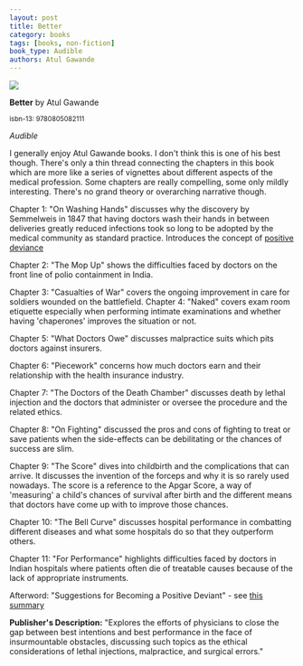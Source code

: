```yaml
---
layout: post
title: Better
category: books
tags: [books, non-fiction]
book_type: Audible
authors: Atul Gawande
---
```


<img src="https://i.gr-assets.com/images/S/compressed.photo.goodreads.com/books/1562861893l/51136120._SX318_SY475_.jpg"/>

**Better** by Atul Gawande

<sup>isbn-13: 9780805082111</sup>

*Audible*

I generally enjoy Atul Gawande books. I don't think this is one of his best though.
There's only a thin thread connecting the chapters in this book which are more
like a series of vignettes about different aspects of the medical profession. Some
chapters are really compelling, some only mildly interesting. There's no grand
theory or overarching narrative though.

Chapter 1: "On Washing Hands" discusses why the discovery by Semmelweis in 1847
that having doctors wash their hands in between deliveries greatly reduced infections
took so long to be adopted by the medical community as standard practice. Introduces
the concept of [positive deviance](https://en.wikipedia.org/wiki/Positive_deviance)

Chapter 2: "The Mop Up" shows the difficulties faced by doctors on the front line
of polio containment in India.

Chapter 3: "Casualties of War" covers the ongoing improvement in care for soldiers
wounded on the battlefield.
Chapter 4: "Naked" covers exam room etiquette especially when performing intimate
examinations and whether having 'chaperones' improves the situation or not.

Chapter 5: "What Doctors Owe" discusses malpractice suits which pits doctors
against insurers.

Chapter 6: "Piecework" concerns how much doctors earn and their relationship
with the health insurance industry.

Chapter 7: "The Doctors of the Death Chamber" discusses death by lethal injection
and the doctors that administer or oversee the procedure and the related ethics.

Chapter 8: "On Fighting" discussed the pros and cons of fighting to treat or save
patients when the side-effects can be debilitating or the chances of success
are slim.

Chapter 9: "The Score" dives into childbirth and the complications that can arrive.
It discusses the invention of the forceps and why it is so rarely used nowadays.
The score is a reference to the Apgar Score, a way of 'measuring' a child's
chances of survival after birth and the different means that doctors have come
up with to improve those chances.

Chapter 10: "The Bell Curve" discusses hospital performance in combatting different
diseases and what some hospitals do so that they outperform others.

Chapter 11: "For Performance" highlights difficulties faced by doctors in Indian
hospitals where patients often die of treatable causes because of the lack of
appropriate instruments.

Afterword: "Suggestions for Becoming a Positive Deviant" - see [this summary](https://docwhisperer.wordpress.com/2008/07/02/five-rules/)



**Publisher's Description:**
"Explores the efforts of physicians to close the gap between best intentions
and best performance in the face of insurmountable obstacles, discussing
such topics as the ethical considerations of lethal injections,
malpractice, and surgical errors."
